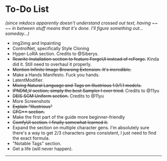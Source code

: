 # To-Do List

*(since mkdocs apparently doesn't understand crossed out text, having ~~ ~~ in between stuff means that it's done. I'll figure something out... someday...)*

- img2img and Inpainting
- ControlNet, specifically Style Cloning
- Hyper-LoRA section. Credits to @Siberys.
- ~~Rewrite Installation section to feature ForgeUI instead of reForge.~~ Kinda did it. Still need to overhaul it properly.
- ~~Mention Infinite Image Browsing Extension. It's incredible.~~
- Make a Hands Manifesto. Fuck you hands.
- LatentModifier.
- ~~Mixing Natural Language and Tags on Illustrious 1.0/1.1 models.~~
- ~~IPNDM_V section; simply the best Sampler I ever tried.~~ Credits to @11yu
- ~~DEIS SGM Uniform section.~~ Credits to @11yu
- More Screenshots
- ~~Explain "Illustrious"~~
- ~~CFG++ section.~~
- Make the first part of the guide more beginner-friendly
- ~~ComfyUI section. I finally somewhat learned it.~~
- Expand the section on multiple character gens. I'm absolutely sure there's a way to get 2/3 characters gens consistent, I just need to find the exact formula.
- "Notable Tags" section.
- Get a life (will never happen).
***
